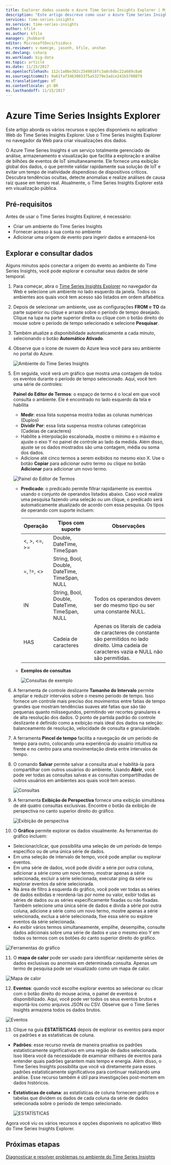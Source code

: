 ```yaml
---
title: Explorar dados usando o Azure Time Series Insights Explorer | Microsoft Docs
description: "Este artigo descreve como usar o Azure Time Series Insights Explorer no navegador da Web para ver rapidamente uma exibição global do Big Data e validar o ambiente de IoT."
services: time-series-insights
ms.service: time-series-insights
author: kfile
ms.author: kfile
manager: jhubbard
editor: MicrosoftDocs/tsidocs
ms.reviewer: v-mamcge, jasonh, kfile, anshan
ms.devlang: csharp
ms.workload: big-data
ms.topic: article
ms.date: 11/15/2017
ms.openlocfilehash: 112c1a86e302c2549018fc3a8c6dbc22a689c8a6
ms.sourcegitcommit: 9a61faf3463003375a53279e3adce241b5700879
ms.translationtype: HT
ms.contentlocale: pt-BR
ms.lasthandoff: 11/15/2017
---
```

# <a name="azure-time-series-insights-explorer"></a>Azure Time Series Insights Explorer
Este artigo aborda os vários recursos e opções disponíveis no aplicativo Web do Time Series Insights Explorer. Use o Time Series Insights Explorer no navegador da Web para criar visualizações dos dados.
 
O Azure Time Series Insights é um serviço totalmente gerenciado de análise, armazenamento e visualização que facilita a exploração e análise de bilhões de eventos de IoT simultaneamente. Ele fornece uma exibição global dos dados, o que permite validar rapidamente sua solução de IoT e evitar um tempo de inatividade dispendioso de dispositivos críticos. Descubra tendências ocultas, detecte anomalias e realize análises de causa raiz quase em tempo real. Atualmente, o Time Series Insights Explorer está em visualização pública.

## <a name="prerequisites"></a>Pré-requisitos

Antes de usar o Time Series Insights Explorer, é necessário:
- Criar um ambiente do Time Series Insights
- Fornecer acesso à sua conta no ambiente
- Adicionar uma origem de evento para ingerir dados e armazená-los

## <a name="explore-and-query-data"></a>Explorar e consultar dados
Alguns minutos após conectar a origem do evento ao ambiente do Time Series Insights, você pode explorar e consultar seus dados de série temporal.

1. Para começar, abra o [Time Series Insights Explorer](https://insights.timeseries.azure.com/) no navegador da Web e selecione um ambiente no lado esquerdo da janela. Todos os ambientes aos quais você tem acesso são listados em ordem alfabética.

2. Depois de selecionar um ambiente, use as configurações **FROM** e **TO** da parte superior ou clique e arraste sobre o período de tempo desejado.  Clique na lupa na parte superior direita ou clique com o botão direito do mouse sobre o período de tempo selecionado e selecione **Pesquisar**.  

3. Também atualize a disponibilidade automaticamente a cada minuto, selecionando o botão **Automático Ativado**.

4. Observe que o ícone de nuvem do Azure leva você para seu ambiente no portal do Azure.

   ![Ambiente do Time Series Insights](media/time-series-insights-explorer/explorer1.png)

5. Em seguida, você verá um gráfico que mostra uma contagem de todos os eventos durante o período de tempo selecionado.  Aqui, você tem uma série de controles:

    **Painel do Editor de Termos**: o espaço de termo é o local em que você consulta o ambiente.  Ele é encontrado no lado esquerdo da tela e habilita 
      - **Medir**: essa lista suspensa mostra todas as colunas numéricas (Duplos)
      - **Dividir Por**: essa lista suspensa mostra colunas categóricas (Cadeias de caracteres)
      - Habilite a interpolação escalonada, mostre o mínimo e o máximo e ajuste o eixo Y no painel de controle ao lado da medida.  Além disso, ajuste se os dados mostrados são uma contagem, média ou soma dos dados.
      - Adicione até cinco termos a serem exibidos no mesmo eixo X.  Use o botão **Copiar** para adicionar outro termo ou clique no botão **Adicionar** para adicionar um novo termo.

      ![Painel do Editor de Termos](media/time-series-insights-explorer/explorer2.png)

      - **Predicado**: o predicado permite filtrar rapidamente os eventos usando o conjunto de operandos listados abaixo. Caso você realize uma pesquisa fazendo uma seleção ou um clique, o predicado será automaticamente atualizado de acordo com essa pesquisa.  Os tipos de operando com suporte incluem:

         |Operação  |Tipos com suporte  |Observações  |
         |---------|---------|---------|
         |<, >, <=, >=     |  Double, DateTime, TimeSpan       |         |
         |=, !=, <>     | String, Bool, Double, DateTime, TimeSpan, NULL        |         |
         |IN     | String, Bool, Double, DateTime, TimeSpan, NULL        |  Todos os operandos devem ser do mesmo tipo ou ser uma constante NULL.        |
         |HAS     | Cadeia de caracteres        |  Apenas os literais de cadeia de caracteres de constante são permitidos no lado direito. Uma cadeia de caracteres vazia e NULL não são permitidas.       |

      - **Exemplos de consultas**
      
         ![Consultas de exemplo](media/time-series-insights-explorer/explorer9.png)

6. A ferramenta de controle deslizante **Tamanho do Intervalo** permite ampliar e reduzir intervalos sobre o mesmo período de tempo.  Isso fornece um controle mais preciso dos movimentos entre fatias de tempo grandes que mostram tendências suaves até fatias que são tão pequenas quanto milissegundos, permitindo ver recortes granulares e de alta resolução dos dados. O ponto de partida padrão do controle deslizante é definido como a exibição mais ideal dos dados na seleção: balanceamento de resolução, velocidade de consulta e granularidade.

7. A ferramenta **Pincel de tempo** facilita a navegação de um período de tempo para outro, colocando uma experiência do usuário intuitiva na frente e no centro para uma movimentação direta entre intervalos de tempo.

8. O comando **Salvar** permite salvar a consulta atual e habilitá-la para compartilhar com outros usuários do ambiente. Usando **Abrir**, você pode ver todas as consultas salvas e as consultas compartilhadas de outros usuários em ambientes aos quais você tem acesso. 

   ![Consultas](media/time-series-insights-explorer/explorer3.png)

9. A ferramenta **Exibição de Perspectiva** fornece uma exibição simultânea de até quatro consultas exclusivas. Encontre o botão da exibição de perspectiva no canto superior direito do gráfico.  

   ![Exibição de perspectiva](media/time-series-insights-explorer/explorer4.png)

10. O **Gráfico** permite explorar os dados visualmente. As ferramentas do gráfico incluem:

   - Selecionar/clicar, que possibilita uma seleção de um período de tempo específico ou de uma única série de dados.  
   - Em uma seleção de intervalo de tempo, você pode ampliar ou explorar eventos.  
   - Em uma série de dados, você pode dividir a série por outra coluna, adicionar a série como um novo termo, mostrar apenas a série selecionada, excluir a série selecionada, executar ping da série ou explorar eventos da série selecionada.
   - Na área de filtro à esquerda do gráfico, você pode ver todas as séries de dados exibidas e reordená-las por nome ou valor, exibir todas as séries de dados ou as séries especificamente fixadas ou não fixadas.  Também selecione uma única série de dados e divida a série por outra coluna, adicione a série como um novo termo, mostre apenas a série selecionada, exclua a série selecionada, fixe essa série ou explore eventos da série selecionada.
   - Ao exibir vários termos simultaneamente, empilhe, desempilhe, consulte dados adicionais sobre uma série de dados e use o mesmo eixo Y em todos os termos com os botões do canto superior direito do gráfico.
 
   ![Ferramentas do gráfico](media/time-series-insights-explorer/explorer5.png) 

11. O **mapa de calor** pode ser usado para identificar rapidamente séries de dados exclusivas ou anormais em determinada consulta. Apenas um termo de pesquisa pode ser visualizado como um mapa de calor.    

   ![Mapa de calor](media/time-series-insights-explorer/explorer6.png)

12. **Eventos**: quando você escolhe explorar eventos ao selecionar ou clicar com o botão direito do mouse acima, o painel de eventos é disponibilizado.  Aqui, você pode ver todos os seus eventos brutos e exportá-los como arquivos JSON ou CSV. Observe que o Time Series Insights armazena todos os dados brutos.

   ![Eventos](media/time-series-insights-explorer/explorer7.png)

13. Clique na guia **ESTATÍSTICAS** depois de explorar os eventos para expor os padrões e as estatísticas de coluna.  

   - **Padrões**: esse recurso revela de maneira proativa os padrões estatisticamente significativos em uma região de dados selecionada. Isso libera você da necessidade de examinar milhares de eventos para entender quais padrões garantem mais tempo e energia. Além disso, o Time Series Insights possibilita que você vá diretamente para esses padrões estatisticamente significativos para continuar realizando uma análise. Esse recurso também é útil para investigações post-mortem em dados históricos. 

   - **Estatísticas de coluna**: as estatísticas de coluna fornecem gráficos e tabelas que dividem os dados de cada coluna da série de dados selecionada sobre o período de tempo selecionado.  
 
      ![ESTATÍSTICAS](media/time-series-insights-explorer/explorer8.png) 

Agora você viu os vários recursos e opções disponíveis no aplicativo Web do Time Series Insights Explorer. 

## <a name="next-steps"></a>Próximas etapas
[Diagnosticar e resolver problemas no ambiente do Time Series Insights](time-series-insights-diagnose-and-solve-problems.md)
